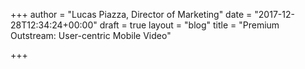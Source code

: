 +++
author = "Lucas Piazza, Director of Marketing"
date = "2017-12-28T12:34:24+00:00"
draft = true
layout = "blog"
title = "Premium Outstream: User-centric Mobile Video"

+++

